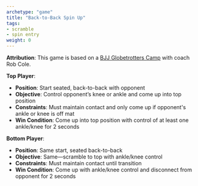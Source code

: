 ```yaml
---
archetype: "game"
title: "Back-to-Back Spin Up"
tags: 
- scramble
- spin entry
weight: 0
---
```


**Attribution**: This game is based on a [BJJ Globetrotters Camp](https://www.youtube.com/watch?v=GsaDeiRO7s8) with coach Rob Cole.

**Top Player**:
  * **Position**: Start seated, back-to-back with opponent
  * **Objective**: Control opponent’s knee or ankle and come up into top position
  * **Constraints**: Must maintain contact and only come up if opponent's ankle or knee is off mat
  * **Win Condition**: Come up into top position with control of at least one ankle/knee for 2 seconds

**Bottom Player**:
  * **Position**: Same start, seated back-to-back
  * **Objective**: Same—scramble to top with ankle/knee control
  * **Constraints**: Must maintain contact until transition
  * **Win Condition**: Come up with ankle/knee control and disconnect from opponent for 2 seconds
